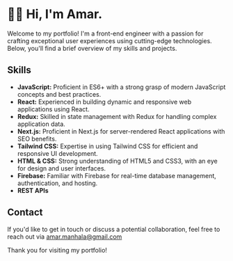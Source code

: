 # 👋🏻 Hi, I'm Amar.

Welcome to my portfolio! I'm a front-end engineer with a passion for crafting exceptional user experiences using cutting-edge technologies. Below, you'll find a brief overview of my skills and projects.

## Skills

- **JavaScript:** Proficient in ES6+ with a strong grasp of modern JavaScript concepts and best practices.
- **React:** Experienced in building dynamic and responsive web applications using React.
- **Redux:** Skilled in state management with Redux for handling complex application data.
- **Next.js:** Proficient in Next.js for server-rendered React applications with SEO benefits.
- **Tailwind CSS:** Expertise in using Tailwind CSS for efficient and responsive UI development.
- **HTML & CSS:** Strong understanding of HTML5 and CSS3, with an eye for design and user interfaces.
- **Firebase:** Familiar with Firebase for real-time database management, authentication, and hosting.
- **REST APIs**


## Contact

If you'd like to get in touch or discuss a potential collaboration, feel free to reach out via amar.manhala@gmail.com

Thank you for visiting my portfolio!

